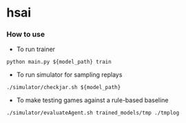 # hsai

### How to use

* To run trainer

``` python main.py ${model_path} train ```

* To run simulator for sampling replays

``` ./simulator/checkjar.sh ${model_path} ```

* To make testing games against a rule-based baseline
```
./simulator/evaluateAgent.sh trained_models/tmp ./tmplog
```
